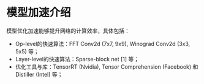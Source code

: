 
# 模型加速介绍


模型优化加速能够提升网络的计算效率，具体包括：

- Op-level的快速算法：FFT Conv2d (7x7, 9x9), Winograd Conv2d (3x3, 5x5) 等；
- Layer-level的快速算法：Sparse-block net [1] 等；
- 优化工具与库：TensorRT (Nvidia), Tensor Comprehension (Facebook) 和 Distiller (Intel) 等；
